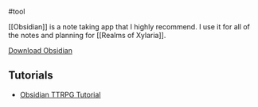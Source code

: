 #tool 

[[Obsidian]] is a note taking app that I highly recommend. I use it for all of the notes and planning for [[Realms of Xylaria]].

[Download Obsidian](https://obsidian.md/)
## Tutorials
- [Obsidian TTRPG Tutorial](https://obsidianttrpgtutorials.com/Obsidian+TTRPG+Tutorials/Obsidian+TTRPG+Tutorials)

